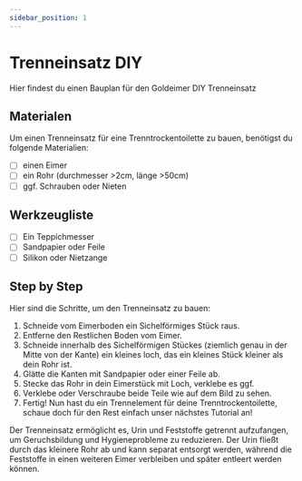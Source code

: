 ```yaml
---
sidebar_position: 1
---
```


# Trenneinsatz DIY

Hier findest du einen Bauplan für den Goldeimer DIY Trenneinsatz

## Materialen

Um einen Trenneinsatz für eine Trenntrockentoilette zu bauen, benötigst du folgende Materialien:

- [ ] einen Eimer
- [ ] ein Rohr (durchmesser >2cm, länge >50cm)
- [ ] ggf. Schrauben oder Nieten

## Werkzeugliste

- [ ] Ein Teppichmesser
- [ ] Sandpapier oder Feile
- [ ] Silikon oder Nietzange

## Step by Step 

Hier sind die Schritte, um den Trenneinsatz zu bauen:

1. Schneide vom Eimerboden ein Sichelförmiges Stück raus. 
2. Entferne den Restlichen Boden vom Eimer.
3. Schneide innerhalb des Sichelförmigen Stückes (ziemlich genau in der Mitte von der Kante) ein kleines loch, das ein kleines Stück kleiner als dein Rohr ist.
4. Glätte die Kanten mit Sandpapier oder einer Feile ab.
5. Stecke das Rohr in dein Eimerstück mit Loch, verklebe es ggf. 
6. Verklebe oder Verschraube beide Teile wie auf dem Bild zu sehen.
7. Fertig! Nun hast du ein Trennelement für deine Trenntrockentoilette, schaue doch für den Rest einfach unser nächstes Tutorial an!

Der Trenneinsatz ermöglicht es, Urin und Feststoffe getrennt aufzufangen, um Geruchsbildung und Hygieneprobleme zu reduzieren. Der Urin fließt durch das kleinere Rohr ab und kann separat entsorgt werden, während die Feststoffe in einen weiteren Eimer verbleiben und später entleert werden können.